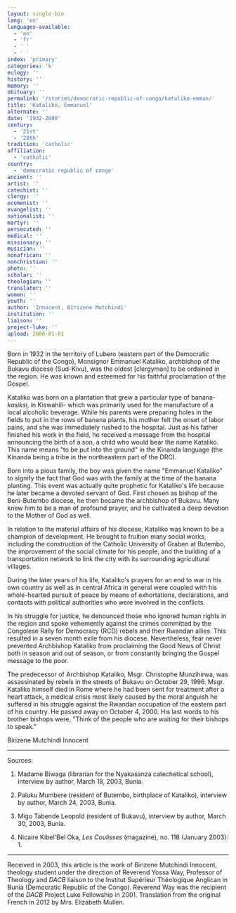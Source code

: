 ```yaml
---
layout: single-bio
lang: 'en'
languages-available:
  - 'en'
  - 'fr'
  - ' '
  - ' '
index: 'primary'
categories: 'k'
eulogy: ''
history: ''
memory: ''
obituary: ''
permalink: '/stories/democratic-republic-of-congo/kataliko-emman/'
title: 'Kataliko, Emmanuel'
alternate: ''
date: '1932-2000'
century:
  - '21st'
  - '20th'
tradition: 'catholic'
affiliation:
  - 'catholic'
country:
  - 'democratic republic of congo'
ancient: ''
artist: ''
catechist: ''
clergy: ''
ecumenist: ''
evangelist: ''
nationalist: ''
martyr: ''
persecuted: ''
medical: ''
missionary: ''
musician: ''
nonafrican: ''
nonchristian: ''
photo: ''
scholar: ''
theologian: ''
translator: ''
women: ''
youth: ''
author: 'Innocent, Birizene Mutchindi'
institution: ''
liaison: ''
project-luke: ''
upload: 2000-01-01
---
```



Born in 1932 in the territory of Lubero (eastern part of the Democratic Republic of the Congo), Monsignor Emmanuel Kataliko, archbishop of the Bukavu diocese (Sud-Kivu), was the oldest [clergyman] to be ordained in the region. He was known and esteemed for his faithful proclamation of the Gospel.

Kataliko was born on a plantation that grew a particular type of banana- *kasiksi*, in Kiswahili- which was primarily used for the manufacture of a local alcoholic beverage. While his parents were preparing holes in the fields to put in the rows of banana plants, his mother felt the onset of labor pains, and she was immediately rushed to the hospital. Just as his father finished his work in the field, he received a message from the hospital announcing the birth of a son, a child who would bear the name Kataliko. This name means "to be put into the ground" in the Kinanda language (the Kinanda being a tribe in the northeastern part of the DRC).

Born into a pious family, the boy was given the name "Emmanuel Kataliko" to signify the fact that God was with the family at the time of the banana planting. This event was actually quite prophetic for Kataliko's life because he later became a devoted servant of God. First chosen as bishop of the Beni-Butembo diocese, he then became the archbishop of Bukavu. Many knew him to be a man of profound prayer, and he cultivated a deep devotion to the Mother of God as well.

In relation to the material affairs of his diocese, Kataliko was known to be a champion of development. He brought to fruition many social works, including the construction of the Catholic University of Graben at Butembo, the improvement of the social climate for his people, and the building of a transportation network to link the city with its surrounding agricultural villages.

During the later years of his life, Kataliko's prayers for an end to war in his own country as well as in central Africa in general were coupled with his whole-hearted pursuit of peace by means of exhortations, declarations, and contacts with political authorities who were involved in the conflicts.

In his struggle for justice, he denounced those who ignored human rights in the region and spoke vehemently against the crimes committed by the Congolese Rally for Democracy (RCD) rebels and their Rwandan allies. This resulted in a seven month exile from his diocese. Nevertheless, fear never prevented Archbishop Kataliko from proclaiming the Good News of Christ both in season and out of season, or from constantly bringing the Gospel message to the poor.

The predecessor of Archbishop Kataliko, Msgr. Christophe Munzihirwa, was assassinated by rebels in the streets of Bukavu on October 29, 1996. Msgr. Kataliko himself died in Rome where he had been sent for treatment after a heart attack, a medical crisis most likely caused by the moral anguish he suffered in his struggle against the Rwandan occupation of the eastern part of his country. He passed away on October 4, 2000. His last words to his brother bishops were, "Think of the people who are waiting for their bishops to speak."

Birizene Mutchindi Innocent

---

Sources:

1. Madame Biwaga (librarian for the Nyakasanza catechetical school), interview by author, March 18, 2003, Bunia.

2. Paluku Mumbere (resident of Butembo, birthplace of Kataliko), interview by author, March 24, 2003, Bunia.

3. Migo Tabende Leopold (resident of Bukavu), interview by author, March 30, 2003, Bunia.

4. Nicaire Kibel'Bel Oka, *Les Coulisses* (magazine), no. 118 (January 2003): 1.

---

Received in 2003, this article is the work of Birizene Mutchindi Innocent, theology student under the direction of Reverend Yossa Way, Professor of Theology and *DACB* liaison to the Institut Supérieur Théologique Anglican in Bunia (Democratic Republic of the Congo). Reverend Way was the recipient of the *DACB* Project Luke Fellowship in 2001. Translation from the original French in 2012 by Mrs. Elizabeth Mullen.